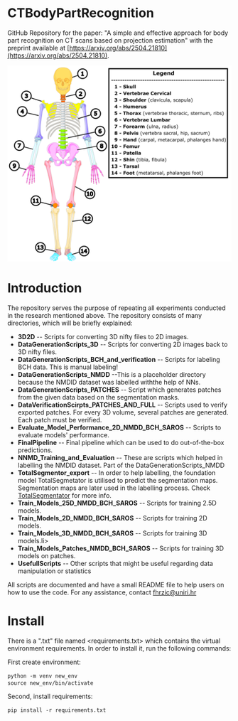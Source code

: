 # CTBodyPartRecognition
GitHub Repository for the paper: "A simple and effective approach for body part recognition on CT scans based on projection estimation" with the preprint available at
[https://arxiv.org/abs/2504.21810](https://arxiv.org/abs/2504.21810).

![BodyParts](skeleton.png)

# Introduction
The repository serves the purpose of repeating all experiments conducted in the research mentioned above. The repository consists of many directories, which will be briefly explained:

- **3D2D** -- Scripts for converting 3D nifty files to 2D images.</li>
- **DataGenerationScripts_3D** -- Scripts for converting 2D images back to 3D nifty files.</li>
- **DataGenerationScripts_BCH_and_verification** -- Scripts for labeling BCH data. This is manual labeling!</li>
- **DataGenerationScripts_NMDD** --This is a placeholder directory because the NMDID dataset was labelled withthe  help of NNs.</li>
- **DataGenerationScripts_PATCHES** -- Script which generates patches from the given data based on the segmentation masks.</li>
- **DataVerificationScirpts_PATCHES_AND_FULL** -- Scripts used to verify exported patches. For every 3D volume, several patches are generated. Each patch must be verified.</li>
- **Evaluate_Model_Performance_2D_NMDD_BCH_SAROS** -- Scripts to evaluate models' performance.</li>
- **FinalPipeline** -- Final pipeline which can be used to do out-of-the-box predictions.</li>
- **NNMD_Training_and_Evaluation** -- These are scripts which helped in labelling the NMDID dataset. Part of the DataGenerationScripts_NMDD</li>
- **TotalSegmentor_export** -- In order to help labelling, the foundation model TotalSegmetator is utilised to predict the segmentation maps. Segmentation maps are later used in the labelling process. Check [TotalSegmentator](https://github.com/wasserth/TotalSegmentator) for more info.</li>
- **Train_Models_25D_NMDD_BCH_SAROS** -- Scripts for training 2.5D models.</li>
- **Train_Models_2D_NMDD_BCH_SAROS** -- Scripts for training 2D models.</li>
- **Train_Models_3D_NMDD_BCH_SAROS** -- Scripts for training 3D models.li>
- **Train_Models_Patches_NMDD_BCH_SAROS** -- Scripts for training 3D models on patches.</li>
- **UsefullScripts** -- Other scripts that might be useful regarding data manipulation or statistics</li> 

All scripts are documented and have a small README file to help users on how to use the code. For any assistance, contact fhrzic@uniri.hr

# Install
There is a ".txt" file named <requirements.txt> which contains the virtual environment requirements. In order to install it, run the following commands:

First create environment:
```
python -m venv new_env
source new_env/bin/activate 
```

Second, install requirements:
```
pip install -r requirements.txt
```

